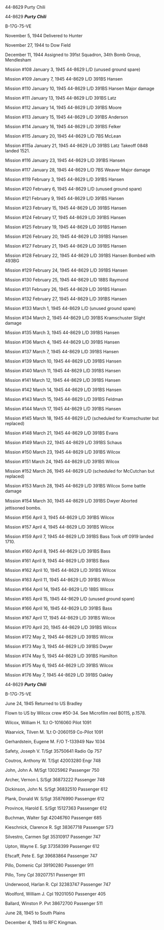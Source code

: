 





44-8629 Purty Chili






 




44-8629 ***Purty Chili***

B-17G-75-VE

November 5, 1944 Delivered to Hunter

November 27, 1944 to Dow Field

December 11, 1944 Assigned to 391st Squadron, 34th
Bomb Group, Mendlesham

Mission #108 January 3, 1945 44-8629 L/D (unused ground
spare)

Mission #109 January 7, 1945 44-8629 L/D 391BS Hansen

Mission #110 January 10, 1945 44-8629 L/D 391BS
Hansen Major damage

Mission #111 January 13, 1945 44-8629 L/D 391BS Latz

Mission #112 January 14, 1945 44-8629 L/D 391BS Moore

Mission #113 January 15, 1945 44-8629 L/D 391BS Anderson

Mission #114 January 16, 1945 44-8629 L/D 391BS Felker

Mission #115 January 20, 1945 44-8629 L/D 7BS McLean

Mission #115a January 21, 1945 44-8629 L/D 391BS Latz
Takeoff 0848 landed 1521\.

Mission #116 January 23, 1945 44-8629 L/D 391BS Hansen

Mission #117 January 28, 1945 44-8629 L/D 7BS
Weaver
Major damage

Mission #119 February 3, 1945 44-8629 L/D 391BS Hansen

Mission #120 February 6, 1945 44-8629 L/D (unused ground
spare)

Mission #121 February 9, 1945 44-8629 L/D 391BS Hansen

Mission #123 February 15, 1945 44-8629 L/D 391BS Hansen

Mission #124 February 17, 1945 44-8629 L/D 391BS Hansen

Mission #125 February 19, 1945 44-8629 L/D 391BS Hansen

Mission #126 February 20, 1945 44-8629 L/D 391BS Hansen

Mission #127 February 21, 1945 44-8629 L/D 391BS Hansen

Mission #128 February 22, 1945 44-8629 L/D 391BS
Hansen Bombed with 493BG

Mission #129 February 24, 1945 44-8629 L/D 391BS Hansen

Mission #130 February 25, 1945 44-8629 L/D 18BS Raymond

Mission #131 February 26, 1945 44-8629 L/D 391BS Hansen

Mission #132 February 27, 1945 44-8629 L/D 391BS Hansen

Mission #133 March 1, 1945 44-8629 L/D (unused ground spare)

Mission #134 March 2, 1945 44-8629 L/D 391BS
Kramschuster Slight damage

Mission #135 March 3, 1945 44-8629 L/D 391BS Hansen

Mission #136 March 4, 1945 44-8629 L/D 391BS Hansen

Mission #137 March 7, 1945 44-8629 L/D 391BS Hansen

Mission #139 March 10, 1945 44-8629 L/D 391BS Hansen

Mission #140 March 11, 1945 44-8629 L/D 391BS Hansen

Mission #141 March 12, 1945 44-8629 L/D 391BS Hansen

Mission #142 March 14, 1945 44-8629 L/D 391BS Hansen

Mission #143 March 15, 1945 44-8629 L/D 391BS Feldman

Mission #144 March 17, 1945 44-8629 L/D 391BS Hansen

Mission #145 March 18, 1945 44-8629 L/D (scheduled for
Kramschuster but replaced)

Mission #148 March 21, 1945 44-8629 L/D 391BS Evans

Mission #149 March 22, 1945 44-8629 L/D 391BS Schaus

Mission #150 March 23, 1945 44-8629 L/D 391BS Wilcox

Mission #151 March 24, 1945 44-8629 L/D 391BS Wilcox

Mission #152 March 26, 1945 44-8629 L/D (scheduled for
McCutchan but replaced)

Mission #153 March 28, 1945 44-8629 L/D 391BS
Wilcox
Some battle damage

Mission #154 March 30, 1945 44-8629 L/D 391BS
Dwyer
Aborted  jettisoned bombs.

Mission #156 April 3, 1945 44-8629 L/D 391BS Wilcox

Mission #157 April 4, 1945 44-8629 L/D 391BS Wilcox

Mission #159 April 7, 1945 44-8629 L/D 391BS Bass Took off
0919 landed 1710\.

Mission #160 April 8, 1945 44-8629 L/D 391BS Bass

Mission #161 April 9, 1945 44-8629 L/D 391BS Bass

Mission #162 April 10, 1945 44-8629 L/D 391BS Wilcox

Mission #163 April 11, 1945 44-8629 L/D 391BS Wilcox

Mission #164 April 14, 1945 44-8629 L/D 18BS Wilcox

Mission #165 April 15, 1945 44-8629 L/D (unused ground
spare)

Mission #166 April 16, 1945 44-8629 L/D 391BS Bass

Mission #167 April 17, 1945 44-8629 L/D 391BS Wilcox

Mission #170 April 20, 1945 44-8629 L/D 391BS Wilcox

Mission #172 May 2, 1945 44-8629 L/D 391BS Wilcox

Mission #173 May 3, 1945 44-8629 L/D 391BS Dwyer

Mission #174 May 5, 1945 44-8629 L/D 391BS Hamilton

Mission #175 May 6, 1945 44-8629 L/D 391BS Wilcox

Mission #176 May 7, 1945 44-8629 L/D 391BS Oakley

44-8629 ***Purty Chili***

B-17G-75-VE

June 24, 1945 Returned to US Bradley

Flown to US by Wilcox crew #50-34. See Microfilm reel
B0115, p.1578.

Wilcox, William
H.
1Lt
O-1016060
Pilot
1091

Waarvick, Tilven
M.
1Lt O-2060159
Co-Pilot
1091

Gerhardstein, Eugene
M.
F/O
T-133949
Nav
1034

Safety, Joseph
V.
T/Sgt 35750641
Radio
Op
757

Coutros, Anthony W.
T/Sgt
42003280
Engr
748

John, John
A.
M/Sgt
13025962
Passenger
750

Archer, Vernon
L
S/Sgt
36873222
Passenger
748

Dickinson, John
N.
S/Sgt 36832510
Passenger
612

Plank, Donald
W.
S/Sgt 35876990
Passenger
612

Province, Harold
E.
S/Sgt 15127363
Passenger
612

Buchman,
Walter
Sgt
42046760
Passenger
685

Kieschnick, Clarence
R.
Sgt
38367718
Passenger
573

Silvestro,
Carmen
Sgt
35310917
Passenger
747

Upton, Wayne
E.
Sgt
37358399
Passenger
612

Efscaff, Pete
E.
Sgt
39683864
Passenger
747

Pillo,
Domenic
Cpl 39190280
Passenger
911

Pillo,
Tony
Cpl
39207751
Passenger
911

Underwood, Harlan
R.
Cpl
32383747
Passenger
747

Woolford, William
J.
Cpl 19201050
Passenger
405

Ballard, Winston
P.
Pvt 38672700
Passenger
511

June 28, 1945 to South Plains

December 4, 1945 to RFC Kingman.





